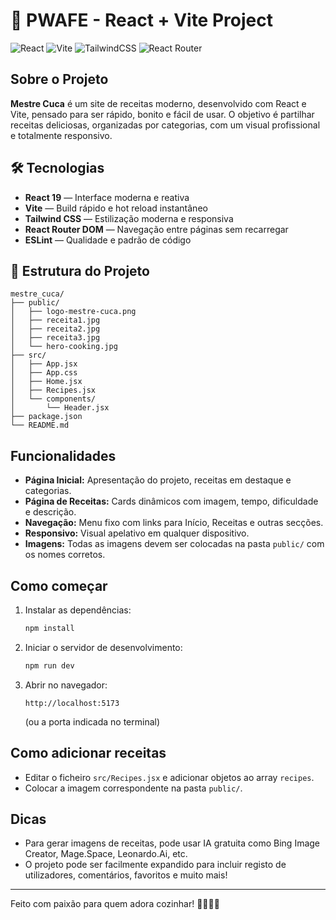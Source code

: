 # 🚀 PWAFE - React + Vite Project

![React](https://img.shields.io/badge/React-19.1.1-61dafb?logo=react)
![Vite](https://img.shields.io/badge/Vite-LATEST-646cff?logo=vite)
![TailwindCSS](https://img.shields.io/badge/TailwindCSS-4.1.14-38bdf8?logo=tailwindcss)
![React Router](https://img.shields.io/badge/React%20Router-7.9.3-ca4245?logo=reactrouter)

## Sobre o Projeto

**Mestre Cuca** é um site de receitas moderno, desenvolvido com React e Vite, pensado para ser rápido, bonito e fácil de usar. O objetivo é partilhar receitas deliciosas, organizadas por categorias, com um visual profissional e totalmente responsivo.

## 🛠️ Tecnologias

- **React 19** — Interface moderna e reativa
- **Vite** — Build rápido e hot reload instantâneo
- **Tailwind CSS** — Estilização moderna e responsiva
- **React Router DOM** — Navegação entre páginas sem recarregar
- **ESLint** — Qualidade e padrão de código

## 📁 Estrutura do Projeto

```
mestre_cuca/
├── public/
│   ├── logo-mestre-cuca.png
│   ├── receita1.jpg
│   ├── receita2.jpg
│   ├── receita3.jpg
│   └── hero-cooking.jpg
├── src/
│   ├── App.jsx
│   ├── App.css
│   ├── Home.jsx
│   ├── Recipes.jsx
│   └── components/
│       └── Header.jsx
├── package.json
└── README.md
```

## Funcionalidades

- **Página Inicial:** Apresentação do projeto, receitas em destaque e categorias.
- **Página de Receitas:** Cards dinâmicos com imagem, tempo, dificuldade e descrição.
- **Navegação:** Menu fixo com links para Início, Receitas e outras secções.
- **Responsivo:** Visual apelativo em qualquer dispositivo.
- **Imagens:** Todas as imagens devem ser colocadas na pasta `public/` com os nomes corretos.

## Como começar

1. Instalar as dependências:
   ```bash
   npm install
   ```
2. Iniciar o servidor de desenvolvimento:
   ```bash
   npm run dev
   ```
3. Abrir no navegador:
   ```
   http://localhost:5173
   ```
   (ou a porta indicada no terminal)

## Como adicionar receitas

- Editar o ficheiro `src/Recipes.jsx` e adicionar objetos ao array `recipes`.
- Colocar a imagem correspondente na pasta `public/`.

## Dicas

- Para gerar imagens de receitas, pode usar IA gratuita como Bing Image Creator, Mage.Space, Leonardo.Ai, etc.
- O projeto pode ser facilmente expandido para incluir registo de utilizadores, comentários, favoritos e muito mais!

---

Feito com paixão para quem adora cozinhar! 👨‍🍳👩‍🍳
